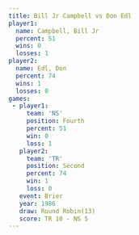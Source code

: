 ```yaml
---
title: Bill Jr Campbell vs Don Edl
player1:                 
  name: Campbell, Bill Jr
  percent: 51            
  wins: 0                
  losses: 1              
player2:                 
  name: Edl, Don         
  percent: 74            
  wins: 1                
  losses: 0              
games:
 - player1:          
     team: 'NS'      
     position: Fourth
     percent: 51     
     win: 0          
     loss: 1         
   player2:          
     team: 'TR'      
     position: Second
     percent: 74     
     win: 1          
     loss: 0         
   event: Brier         
   year: 1986           
   draw: Round Robin(13)
   score: TR 10 - NS 5  
---
```

